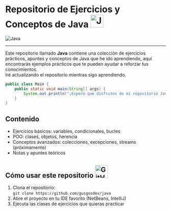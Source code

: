 # Repositorio de Ejercicios y Conceptos de Java <img src="https://cdn.jsdelivr.net/gh/devicons/devicon/icons/java/java-original.svg" alt="Java logo" width="40" height="40"/>  
![Java](https://img.shields.io/badge/Java-ED8B00?style=for-the-badge&logo=java&logoColor=white)
***
Este repositorio llamado **Java** contiene una colección de ejercicios prácticos, apuntes y conceptos de Java que he ido aprendiendo, aquí encontrarás ejemplos prácticos que te pueden ayudar a reforzar tus conocimientos.  
Iré actualizando el repositorio mientras sigo aprendiendo.

```java
public class Main {
    public static void main(String[] args) {
        System.out.println("¡Espero que disfrutes de mi repositorio Java!");
    }
}
```

## Contenido
- Ejercicios básicos: variables, condicionales, bucles
- POO: clases, objetos, herencia
- Conceptos avanzados: colecciones, excepciones, streams (próximamente)
- Notas y apuntes teóricos

## Cómo usar este repositorio <img src="https://cdn.jsdelivr.net/gh/devicons/devicon/icons/github/github-original.svg" alt="GitHub" width="40" height="40"/>
1. Clona el repositorio:  
   `git clone https://github.com/gusgosdev/java`
2. Abre el proyecto en tu IDE favorito (NetBeans, IntelliJ)
3. Ejecuta las clases de ejercicios que quieras practicar